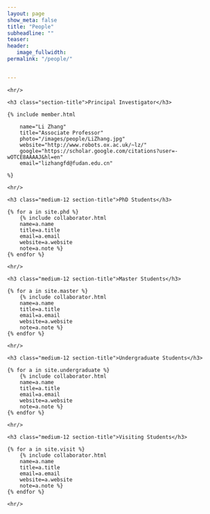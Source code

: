 ```yaml
---
layout: page
show_meta: false
title: "People"
subheadline: ""
teaser: 
header:
   image_fullwidth: 
permalink: "/people/"


---
```


<div class="row"> 

	<hr/>

	<h3 class="section-title">Principal Investigator</h3>

	{% include member.html 

		name="Li Zhang" 
		title="Associate Professor" 
		photo="/images/people/LiZhang.jpg" 
		website="http://www.robots.ox.ac.uk/~lz/" 
		google="https://scholar.google.com/citations?user=-wOTCE8AAAAJ&hl=en" 
		email="lizhangfd@fudan.edu.cn"

	%}
	
	<hr/>

	<h3 class="medium-12 section-title">PhD Students</h3>

	{% for a in site.phd %}
		{% include collaborator.html 
		name=a.name 
		title=a.title 
		email=a.email 
		website=a.website 
		note=a.note %}
	{% endfor %}

	<hr/>

	<h3 class="medium-12 section-title">Master Students</h3>

	{% for a in site.master %}
		{% include collaborator.html 
		name=a.name 
		title=a.title 
		email=a.email 
		website=a.website 
		note=a.note %}
	{% endfor %}

	<hr/>

	<h3 class="medium-12 section-title">Undergraduate Students</h3>

	{% for a in site.undergraduate %}
		{% include collaborator.html 
		name=a.name 
		title=a.title 
		email=a.email 
		website=a.website 
		note=a.note %}
	{% endfor %}

	<hr/>

	<h3 class="medium-12 section-title">Visiting Students</h3>

	{% for a in site.visit %}
		{% include collaborator.html 
		name=a.name 
		title=a.title 
		email=a.email 
		website=a.website 
		note=a.note %}
	{% endfor %}

	<hr/>

</div>




